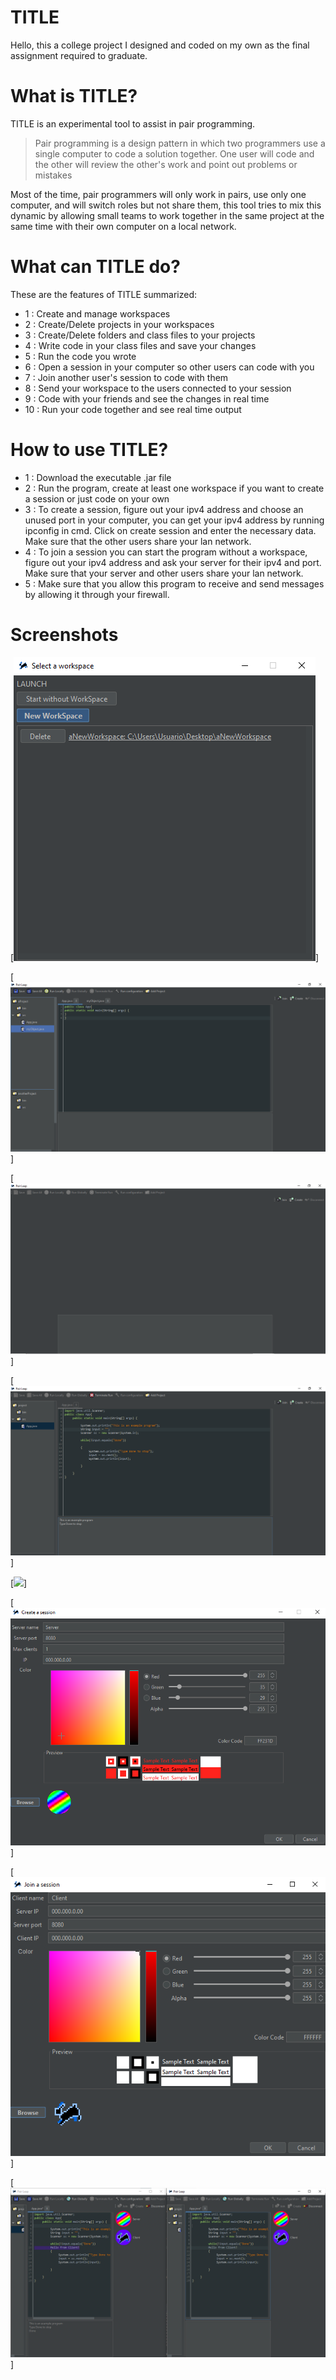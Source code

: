 # TITLE

Hello, this a college project I designed and coded on my own as the final assignment required to graduate.

# What is TITLE?

TITLE is an experimental tool to assist in pair programming.

>Pair programming is a design pattern in which two programmers use a single computer to code a solution together. One user will code and the other will review the other's work and point out problems or mistakes

Most of the time, pair programmers will only work in pairs, use only one computer, and will switch roles but not share them, this tool tries to mix this dynamic by allowing small teams to work together in the same project at the same time with their own computer on a local network.

# What can TITLE do?

These are the features of TITLE summarized:
- 1 : Create and manage workspaces
- 2 : Create/Delete projects in your workspaces
- 3 : Create/Delete folders and class files to your projects
- 4 : Write code in your class files and save your changes
- 5 : Run the code you wrote 
- 6 : Open a session in your computer so other users can code with you
- 7 : Join another user's session to code with them
- 8 : Send your workspace to the users connected to your session
- 9 : Code with your friends and see the changes in real time
- 10 : Run your code together and see real time output

# How to use TITLE?

- 1 : Download the executable .jar file
- 2 : Run the program, create at least one workspace if you want to create a session or just code on your own
- 3 : To create a session, figure out your ipv4 address and choose an unused port in your computer, you can get your ipv4 address by running ipconfig in cmd. Click on create session and enter the necessary data. Make sure that the other users share your lan network.
- 4 : To join a session you can start the program without a workspace, figure out your ipv4 address and ask your server for their ipv4 and port. Make sure that your server and other users share your lan network.
- 5 : Make  sure that you allow this program to receive and send messages by allowing it through your firewall.

# Screenshots

[<img src="https://raw.githubusercontent.com/SaltLithe/TFG/master/screenshots/launchShot.png?token=AKLE4HFQJVLITS66ASYBFDLAFKMO6">]

[<img src="https://raw.githubusercontent.com/SaltLithe/TFG/master/screenshots/generalShot.png?token=AKLE4HDEC62BEFQBDUDFUFDAFKMRA">]

[<img src="https://raw.githubusercontent.com/SaltLithe/TFG/master/screenshots/noWorkspaceShot.png?token=AKLE4HBWB2ATLQSRIKHJ3XLAFKMSM">]

[<img src="https://raw.githubusercontent.com/SaltLithe/TFG/master/screenshots/localRunShot.png?token=AKLE4HDIX6GZJFD6KH5GVADAFKMVS">]

[<img src="https://raw.githubusercontent.com/SaltLithe/TFG/master/screenshots/classSelectionShot.png token=AKLE4HEGCRJB65C6JJE3MWTAFKM4A">]

[<img src="https://raw.githubusercontent.com/SaltLithe/TFG/master/screenshots/createSessionShot.png?token=AKLE4HBKMCANND3L6OUDLQ3AFKMYY">]

[<img src="https://raw.githubusercontent.com/SaltLithe/TFG/master/screenshots/joinSessionShot.png?token=AKLE4HG4DAENDKF56RMOE63AFKM5U">]

[<img src="https://raw.githubusercontent.com/SaltLithe/TFG/master/screenshots/sessionShot.png?token=AKLE4HAFBXVMWWMJAURXKWTAFKM7K">]

